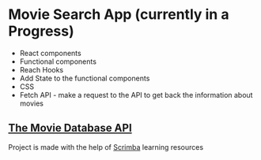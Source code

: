 # Movie Search App (currently in a Progress)

- React components
- Functional components
- Reach Hooks
- Add State to the functional components
- CSS
- Fetch API - make a request to the API to get back the information about movies

## [The Movie Database API](https://www.themoviedb.org/)

Project is made with the help of [Scrimba](https://scrimba.com/allcourses) learning resources
